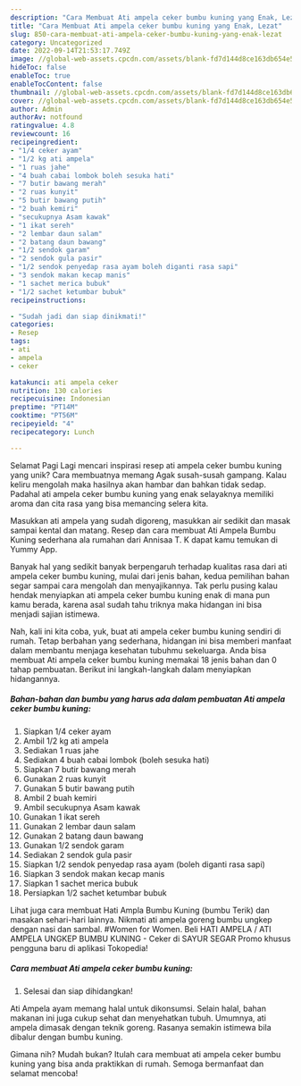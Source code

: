 ```yaml
---
description: "Cara Membuat Ati ampela ceker bumbu kuning yang Enak, Lezat"
title: "Cara Membuat Ati ampela ceker bumbu kuning yang Enak, Lezat"
slug: 850-cara-membuat-ati-ampela-ceker-bumbu-kuning-yang-enak-lezat
category: Uncategorized
date: 2022-09-14T21:53:17.749Z
image: //global-web-assets.cpcdn.com/assets/blank-fd7d144d8ce163db654e5a02c40b08a2775adb7897d16e4062681dc7e1b2800f.png
hideToc: false
enableToc: true
enableTocContent: false
thumbnail: //global-web-assets.cpcdn.com/assets/blank-fd7d144d8ce163db654e5a02c40b08a2775adb7897d16e4062681dc7e1b2800f.png
cover: //global-web-assets.cpcdn.com/assets/blank-fd7d144d8ce163db654e5a02c40b08a2775adb7897d16e4062681dc7e1b2800f.png
author: Admin
authorAv: notfound
ratingvalue: 4.8
reviewcount: 16
recipeingredient:
- "1/4 ceker ayam"
- "1/2 kg ati ampela"
- "1 ruas jahe"
- "4 buah cabai lombok boleh sesuka hati"
- "7 butir bawang merah"
- "2 ruas kunyit"
- "5 butir bawang putih"
- "2 buah kemiri"
- "secukupnya Asam kawak"
- "1 ikat sereh"
- "2 lembar daun salam"
- "2 batang daun bawang"
- "1/2 sendok garam"
- "2 sendok gula pasir"
- "1/2 sendok penyedap rasa ayam boleh diganti rasa sapi"
- "3 sendok makan kecap manis"
- "1 sachet merica bubuk"
- "1/2 sachet ketumbar bubuk"
recipeinstructions:

- "Sudah jadi dan siap dinikmati!"
categories:
- Resep
tags:
- ati
- ampela
- ceker

katakunci: ati ampela ceker 
nutrition: 130 calories
recipecuisine: Indonesian
preptime: "PT14M"
cooktime: "PT56M"
recipeyield: "4"
recipecategory: Lunch

---
```



Selamat Pagi Lagi mencari inspirasi resep ati ampela ceker bumbu kuning yang unik? Cara membuatnya memang Agak susah-susah gampang. Kalau keliru mengolah maka hasilnya akan hambar dan bahkan tidak sedap. Padahal ati ampela ceker bumbu kuning yang enak selayaknya memiliki aroma dan cita rasa yang bisa memancing selera kita.


Masukkan ati ampela yang sudah digoreng, masukkan air sedikit dan masak sampai kental dan matang. Resep dan cara membuat Ati Ampela Bumbu Kuning sederhana ala rumahan dari Annisaa T. K dapat kamu temukan di Yummy App.

Banyak hal yang sedikit banyak berpengaruh terhadap kualitas rasa dari ati ampela ceker bumbu kuning, mulai dari jenis bahan, kedua pemilihan bahan segar sampai cara mengolah dan menyajikannya. Tak perlu pusing kalau hendak menyiapkan ati ampela ceker bumbu kuning enak di mana pun kamu berada, karena asal sudah tahu triknya maka hidangan ini bisa menjadi sajian istimewa.


Nah, kali ini kita coba, yuk, buat ati ampela ceker bumbu kuning sendiri di rumah. Tetap berbahan yang sederhana, hidangan ini bisa memberi manfaat dalam membantu menjaga kesehatan tubuhmu sekeluarga. Anda bisa membuat Ati ampela ceker bumbu kuning memakai 18 jenis bahan dan 0 tahap pembuatan. Berikut ini langkah-langkah dalam menyiapkan hidangannya.

<!--inarticleads1-->

##### Bahan-bahan dan bumbu yang harus ada dalam pembuatan Ati ampela ceker bumbu kuning:

1. Siapkan 1/4 ceker ayam
1. Ambil 1/2 kg ati ampela
1. Sediakan 1 ruas jahe
1. Sediakan 4 buah cabai lombok (boleh sesuka hati)
1. Siapkan 7 butir bawang merah
1. Gunakan 2 ruas kunyit
1. Gunakan 5 butir bawang putih
1. Ambil 2 buah kemiri
1. Ambil secukupnya Asam kawak
1. Gunakan 1 ikat sereh
1. Gunakan 2 lembar daun salam
1. Gunakan 2 batang daun bawang
1. Gunakan 1/2 sendok garam
1. Sediakan 2 sendok gula pasir
1. Siapkan 1/2 sendok penyedap rasa ayam (boleh diganti rasa sapi)
1. Siapkan 3 sendok makan kecap manis
1. Siapkan 1 sachet merica bubuk
1. Persiapkan 1/2 sachet ketumbar bubuk


Lihat juga cara membuat Hati Ampla Bumbu Kuning (bumbu Terik) dan masakan sehari-hari lainnya. Nikmati ati ampela goreng bumbu ungkep dengan nasi dan sambal. #Women for Women. Beli HATI AMPELA / ATI AMPELA UNGKEP BUMBU KUNING - Ceker di SAYUR SEGAR Promo khusus pengguna baru di aplikasi Tokopedia! 

<!--inarticleads2-->

##### Cara membuat Ati ampela ceker bumbu kuning:


1. Selesai dan siap dihidangkan!

Ati Ampela ayam memang halal untuk dikonsumsi. Selain halal, bahan makanan ini juga cukup sehat dan menyehatkan tubuh. Umumnya, ati ampela dimasak dengan teknik goreng. Rasanya semakin istimewa bila dibalur dengan bumbu kuning. 

Gimana nih? Mudah bukan? Itulah cara membuat ati ampela ceker bumbu kuning yang bisa anda praktikkan di rumah. Semoga bermanfaat dan selamat mencoba!
